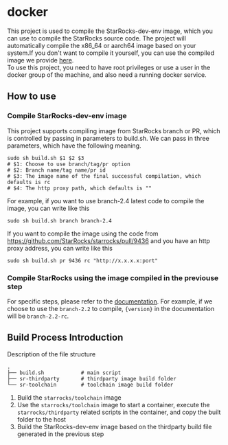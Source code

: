 # docker 

This project is used to compile the StarRocks-dev-env image, which you can use to compile the StarRocks source code. The project will automatically compile the x86_64 or aarch64 image based on your system.If you don't want to compile it yourself, you can use the compiled image we provide [here](https://registry.hub.docker.com/r/starrocks/dev-env/tags).  
To use this project, you need to have root privileges or use a user in the docker group of the machine, and also need a running docker service.

## How to use
### Compile StarRocks-dev-env image
This project supports compiling image from StarRocks branch or PR, which is controlled by passing in parameters to build.sh. We can pass in three parameters, which have the following meaning.
```
sudo sh build.sh $1 $2 $3
# $1: Choose to use branch/tag/pr option
# $2: Branch name/tag name/pr id
# $3: The image name of the final successful compilation, which defaults is rc
# $4: The http proxy path, which defaults is ""
```
For example, if you want to use branch-2.4 latest code to compile the image, you can write like this
```
sudo sh build.sh branch branch-2.4
```
If you want to compile the image using the code from https://github.com/StarRocks/starrocks/pull/9436 and you have an http proxy address, you can write like this
```
sudo sh build.sh pr 9436 rc "http://x.x.x.x:port"
```
### Compile StarRocks using the image compiled in the previouse step
For specific steps, please refer to the [documentation](https://docs.starrocks.com/en-us/main/administration/Build_in_docker). For example, if we choose to use the `branch-2.2` to compile, `{version}` in the documentation will be `branch-2.2-rc`.

## Build Process Introduction
Description of the file structure
```
.
├── build.sh            # main script
├── sr-thirdparty       # thirdparty image build folder
└── sr-toolchain        # toolchain image build folder
```
1. Build the `starrocks/toolchain` image
2. Use the `starrocks/toolchain` image to start a container, execute the `starrocks/thirdparty` related scripts in the container, and copy the built folder to the host
3. Build the StarRocks-dev-env image based on the thirdparty build file generated in the previous step
